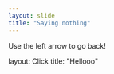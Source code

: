 ```yaml
---
layout: slide
title: "Saying nothing"
---
```

Use the left arrow to go back!

layout: Click
title: "Hellooo"
